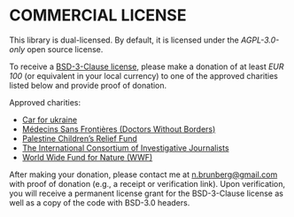 # COMMERCIAL LICENSE

This library is dual-licensed. By default, it is licensed under the *AGPL-3.0-only* open source license.

To receive a [BSD-3-Clause license](https://opensource.org/license/bsd-3-clause), please make a donation of at least _EUR 100_ (or equivalent in your local currency) to one of the approved charities listed below and provide proof of donation.

Approved charities:

 - [Car for ukraine](https://car4ukraine.com/)
 - [Médecins Sans Frontières (Doctors Without Borders)](https://www.msf.org/)
 - [Palestine Children’s Relief Fund](https://www.pcrf.net/)
 - [The International Consortium of Investigative Journalists](https://www.icij.org/)
 - [World Wide Fund for Nature (WWF)](https://www.worldwildlife.org/)

After making your donation, please contact me at n.brunberg@gmail.com with proof of donation (e.g., a receipt or verification link). Upon verification, you will receive a permanent license grant for the BSD-3-Clause license as well as a copy of the code with BSD-3.0 headers.
